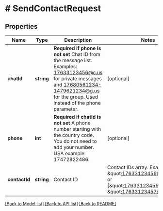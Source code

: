 # # SendContactRequest

## Properties

Name | Type | Description | Notes
------------ | ------------- | ------------- | -------------
**chatId** | **string** | **Required if phone is not set**  Chat ID from the message list. Examples: 17633123456@c.us for private messages and 17680561234-1479621234@g.us for the group. Used instead of the phone parameter. | [optional]
**phone** | **int** | **Required if chatId is not set**  A phone number starting with the country code. You do not need to add your number.   USA example: 17472822486. | [optional]
**contactId** | **string** | Contact ID | Contact IDs array. Example: \&quot;17633123456@c.us\&quot; or [\&quot;17633123456@c.us\&quot;, \&quot;17633123457@c.us\&quot;] |

[[Back to Model list]](../../README.md#models) [[Back to API list]](../../README.md#endpoints) [[Back to README]](../../README.md)
